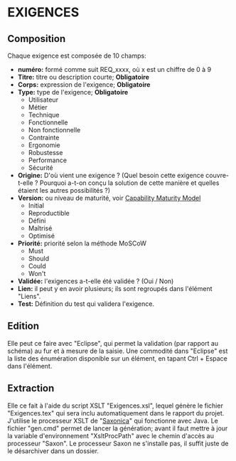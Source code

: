 EXIGENCES
=========
Composition
-----------
Chaque exigence est composée de 10 champs:
- **numéro:** formé comme suit REQ_xxxx, où x est un chiffre de 0 à 9
- **Titre:** titre ou description courte; **Obligatoire**
- **Corps:** expression de l'exigence; **Obligatoire**
- **Type:** type de l'exigence; **Obligatoire**
  - Utilisateur
  - Métier
  - Technique
  - Fonctionnelle
  - Non fonctionnelle
  - Contrainte
  - Ergonomie
  - Robustesse
  - Performance
  - Sécurité
- **Origine:** D'où vient une exigence ? (Quel besoin cette exigence couvre-t-elle ? Pourquoi a-t-on conçu la solution de cette manière et quelles étaient les autres possibilités ?)
- **Version:** ou niveau de maturité, voir [Capability Maturity Model](http://users.polytech.unice.fr/~hugues/GL/CMM/cmm.html)
  - Initial
  - Reproductible
  - Défini
  - Maîtrisé
  - Optimisé
- **Priorité:** priorité selon la méthode MoSCoW
  - Must
  - Should
  - Could
  - Won't
- **Validée:** l'exigences a-t-elle été validée ? (Oui / Non)
- **Lien:** il peut y en avoir plusieurs; ils sont regroupés dans l'élément "Liens".
- **Test:** Définition du test qui validera l'exigence.

Edition
-------
Elle peut ce faire avec "Eclipse", qui permet la validation (par rapport au schéma) au fur et à mesure de la saisie.
Une commodité dans "Eclipse" est la liste des énumération disponible sur un élément, en tapant Ctrl + Espace dans l'élément.

Extraction
----------
Elle ce fait à l'aide du script XSLT "Exigences.xsl", lequel génère le fichier "Exigences.tex" qui sera inclu automatiquement dans le rapport du projet.
J'utilise le processeur XSLT de "[Saxonica](http://www.saxonica.com/download/opensource.xml)" qui fonctionne avec Java. Le fichier "gen.cmd" permet de lancer la génération; avant il faut mettre à jour la variable d'environnement "XsltProcPath" avec le chemin d'accès au processeur "Saxon".
Le processeur Saxon ne s'installe pas, il suffit juste de le désarchiver dans un dossier.
